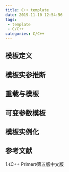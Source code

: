 ```yaml
---
title: C++ template
date: 2019-11-10 12:54:56
tags:
 - template
 - C/C++
categories: C/C++
---
```



## 模板定义

## 模板实参推断

## 重载与模板

## 可变参数模板

## 模板实例化


## 参考文献
1.《C++ Primer》第五版中文版
